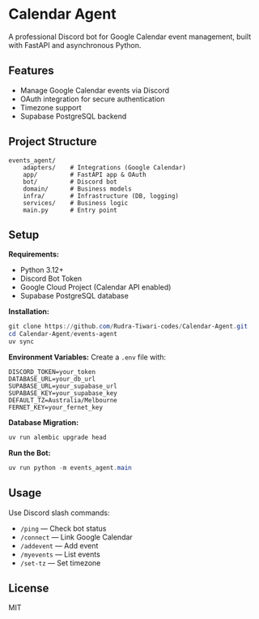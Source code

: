 
# Calendar Agent

A professional Discord bot for Google Calendar event management, built with FastAPI and asynchronous Python.

## Features
- Manage Google Calendar events via Discord
- OAuth integration for secure authentication
- Timezone support
- Supabase PostgreSQL backend

## Project Structure

```
events_agent/
	adapters/    # Integrations (Google Calendar)
	app/         # FastAPI app & OAuth
	bot/         # Discord bot
	domain/      # Business models
	infra/       # Infrastructure (DB, logging)
	services/    # Business logic
	main.py      # Entry point
```

## Setup

**Requirements:**
- Python 3.12+
- Discord Bot Token
- Google Cloud Project (Calendar API enabled)
- Supabase PostgreSQL database

**Installation:**
```powershell
git clone https://github.com/Rudra-Tiwari-codes/Calendar-Agent.git
cd Calendar-Agent/events-agent
uv sync
```

**Environment Variables:**
Create a `.env` file with:
```
DISCORD_TOKEN=your_token
DATABASE_URL=your_db_url
SUPABASE_URL=your_supabase_url
SUPABASE_KEY=your_supabase_key
DEFAULT_TZ=Australia/Melbourne
FERNET_KEY=your_fernet_key
```

**Database Migration:**
```powershell
uv run alembic upgrade head
```

**Run the Bot:**
```powershell
uv run python -m events_agent.main
```

## Usage

Use Discord slash commands:
- `/ping` — Check bot status
- `/connect` — Link Google Calendar
- `/addevent` — Add event
- `/myevents` — List events
- `/set-tz` — Set timezone

## License
MIT

